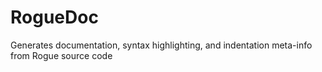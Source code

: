 # RogueDoc
Generates documentation, syntax highlighting, and indentation meta-info from Rogue source code
